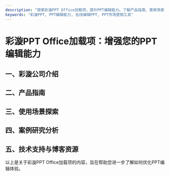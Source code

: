 ```yaml
---
description: "探索彩漩PPT Office加载项，提升PPT编辑能力。了解产品指南、使用场景、案例研究等信息。"
keywords: "彩漩PPT, PPT编辑能力, 在线编辑PPT, PPT市场营销工具"
---
```

# 彩漩PPT Office加载项：增强您的PPT编辑能力

## 一、彩漩公司介绍

## 二、产品指南

## 三、使用场景探索

## 四、案例研究分析

## 五、技术支持与博客资源

以上是关于彩漩PPT Office加载项的内容，旨在帮助您进一步了解如何优化PPT编辑体验。
